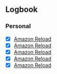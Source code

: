

## Logbook
### Personal
- [x] [Amazon Reload](things:///show?id=5PbaN556zPxFiYhMxreSg9)
- [x] [Amazon Reload](things:///show?id=3o6pnRNf2JJbpLi8FkSMdM)
- [x] [Amazon Reload](things:///show?id=G166pgsBivRGt2uvw8eCMD)
- [x] [Amazon Reload](things:///show?id=GhiR34FPq5XDmUQXepFdKE)
- [x] [Amazon Reload](things:///show?id=V227qPVEFYEBCdzPuh1D2K)